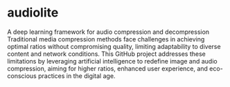 # audiolite
A deep learning framework for audio compression and decompression
Traditional media compression methods face challenges in achieving optimal ratios without compromising quality, limiting adaptability to diverse content and network conditions. This GitHub project addresses these limitations by leveraging artificial intelligence to redefine image and audio compression, aiming for higher ratios, enhanced user experience, and eco-conscious practices in the digital age.
